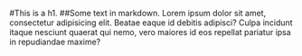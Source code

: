 #This is a h1.
##Some text in markdown.
Lorem ipsum dolor sit amet, consectetur adipisicing elit. Beatae eaque id debitis adipisci? Culpa incidunt itaque nesciunt quaerat qui nemo, vero maiores id eos repellat pariatur ipsa in repudiandae maxime?
